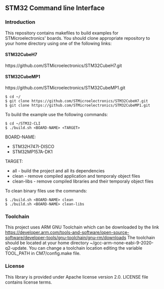 ## STM32 Command line Interface
### Introduction
This repository contains makefiles to build examples for STMicroelectronics' boards.
You should clone appropriate repository to your home directory using one of the following links:
<h4>STM32CubeH7</h4> https://github.com/STMicroelectronics/STM32CubeH7.git
<h4>STM32CubeMP1</h4> https://github.com/STMicroelectronics/STM32CubeMP1.git

~~~
$ cd ~/
$ git clone https://github.com/STMicroelectronics/STM32CubeH7.git
$ git clone https://github.com/STMicroelectronics/STM32CubeMP1.git
~~~
To build the example use the following commands:
~~~
$ cd ~/STM32-CLI
$ ./build.sh <BOARD-NAME> <TARGET>
~~~

BOARD-NAME:
* STM32H747I-DISCO
* STM32MP157A-DK1

TARGET:
* all - build the project and all its dependencies  
* clean - remove compiled application and temporaly object files
* clean-libs - remove compiled libraries and their temporaly object files

To clean binary files use the commands:
~~~
$ ./build.sh <BOARD-NAME> clean
$ ./build.sh <BOARD-NAME> clean-libs
~~~
### Toolchain
This project uses ARM GNU Toolchain which can be downloaded by the link https://developer.arm.com/tools-and-software/open-source-software/developer-tools/gnu-toolchain/gnu-rm/downloads
The toolchain should be located at your home directory ~/gcc-arm-none-eabi-9-2020-q2-update.
You can change a toolchain location editing the variable TOOL_PATH in CM7/config.make file.
### License
This library is provided under Apache license version 2.0. LICENSE file contains license terms.
